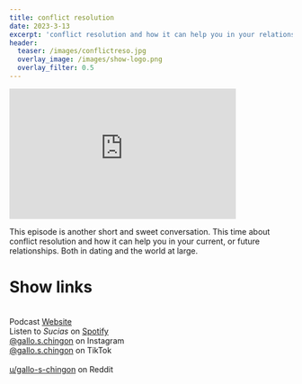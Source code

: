 ```yaml
---
title: conflict resolution
date: 2023-3-13
excerpt: 'conflict resolution and how it can help you in your relationships'
header:
  teaser: /images/conflictreso.jpg
  overlay_image: /images/show-logo.png
  overlay_filter: 0.5
---
```


<iframe src='https://open.spotify.com/embed/episode/2DtCN7Ev4PIDwyI2ZWFfNS' width='80%' height='232' frameborder='0' allowtransparency='true' allow='encrypted-media'></iframe>

This episode is another short and sweet conversation. This time about conflict resolution and how it can help you in your current, or future relationships. Both in dating and the world at large.

# Show links

<br> Podcast [Website](https://sucias.xyz)  <a href='https://sucias.xyz'><i class='fas fa-link'></i></a>
<br> Listen to *Sucias* on [Spotify](https://open.spotify.com/show/3XjoipCU3QzeIaQAAQpBdW)  <a href='https://open.spotify.com/show/3XjoipCU3QzeIaQAAQpBdW'><i class='fab fa-spotify'></i></a>
<br> [@gallo.s.chingon](https://instagram.com/gallo.s.chingon) on Instagram  <a href='https://www.instagram.com/gallo.s.chingon'><i class='fa-brands fa-instagram-square'></i></a>
<br> [@gallo.s.chingon](https://www.tiktok.com/@gallo.s.chingon) on TikTok <a href='https://www.tiktok.com/@gallo.s.chingon'><i class='fa-brands fa-tiktok'></i><br>
<br> [u/gallo-s-chingon](https://reddit.com/u/gallo-s-chingon/submitted) on Reddit <a href='https://reddit.com/u/gallo-s-chingon/submitted'><i class='fab fa-reddit'></i></a>
